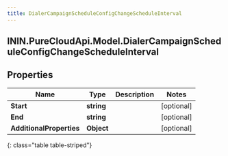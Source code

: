 ```yaml
---
title: DialerCampaignScheduleConfigChangeScheduleInterval
---
```

## ININ.PureCloudApi.Model.DialerCampaignScheduleConfigChangeScheduleInterval

## Properties

|Name | Type | Description | Notes|
|------------ | ------------- | ------------- | -------------|
| **Start** | **string** |  | [optional] |
| **End** | **string** |  | [optional] |
| **AdditionalProperties** | **Object** |  | [optional] |
{: class="table table-striped"}



